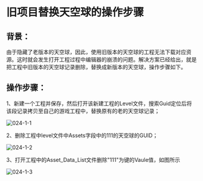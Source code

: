 # 旧项目替换天空球的操作步骤

## 背景：

​     由于隐藏了老版本的天空球，因此，使用旧版本的天空球的工程无法下载对应资源。这时就会发生打开工程过程中编辑器的崩溃的问题。解决方案已经给出，就是把工程中旧版本的天空球记录删除，替换成新版本的天空球，操作步骤如下。

## 操作步骤：

1、新建一个工程并保存，然后打开该新建工程的Level文件，搜索Guid定位后将该段记录拷贝至自己的游戏工程中，替换原有的老的天空球记录；

![024-1-1](https://arkimg.ark.online/024-1-1.PNG)

2、删除工程中level文件中Assets字段中的111的天空球的GUID；

![024-1-2](https://arkimg.ark.online/024-1-2.PNG)

3、打开工程中的Asset_Data_List文件删除"111"为键的Vaule值，如图所示

![024-1-3](https://arkimg.ark.online/024-1-3-1683875788582.PNG)